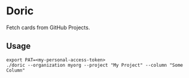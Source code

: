 # Doric

Fetch cards from GitHub Projects.

## Usage

```
export PAT=<my-personal-access-token>
./doric --organization myorg --project "My Project" --column "Some Column"
```
